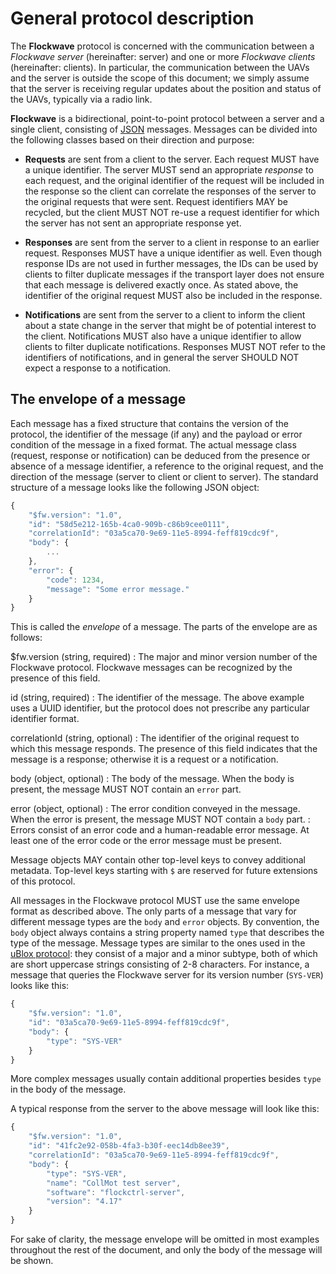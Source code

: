 # General protocol description

The **Flockwave** protocol is concerned with the communication between a *Flockwave server* (hereinafter: server) and one or more *Flockwave clients* (hereinafter: clients). In particular, the communication between the UAVs and the server is outside the scope of this document; we simply assume that the server is receiving regular updates about the position and status of the UAVs, typically via a radio link.

**Flockwave** is a bidirectional, point-to-point protocol between a server and a single client, consisting of [JSON][1] messages. Messages can be divided into the following classes based on their direction and purpose:

* **Requests** are sent from a client to the server. Each request MUST have a unique identifier. The server MUST send an appropriate *response* to each request, and the original identifier of the request will be included in the response so the client can correlate the responses of the server to the original requests that were sent. Request identifiers MAY be recycled, but the client MUST NOT re-use a request identifier for which the server has not sent an appropriate response yet.

* **Responses** are sent from the server to a client in response to an earlier request. Responses MUST have a unique identifier as well. Even though response IDs are not used in further messages, the IDs can be used by clients to filter duplicate messages if the transport layer does not ensure that each message is delivered exactly once. As stated above, the identifier of the original request MUST also be included in the response.

*  **Notifications** are sent from the server to a client to inform the client about a state change in the server that might be of potential interest to the client. Notifications MUST also have a unique identifier to allow clients to filter duplicate notifications. Responses MUST NOT refer to the identifiers of notifications, and in general the server SHOULD NOT expect a response to a notification.

[1]: http://json.org/

## The envelope of a message

Each message has a fixed structure that contains the version of the protocol, the identifier of the message (if any) and the payload or error condition of the message in a fixed format. The actual message class (request, response or notification) can be deduced from the presence or absence of a message identifier, a reference to the original request, and the direction of the message (server to client or client to server). The standard structure of a message looks like the following JSON object:

```js
{
    "$fw.version": "1.0",
    "id": "58d5e212-165b-4ca0-909b-c86b9cee0111",
    "correlationId": "03a5ca70-9e69-11e5-8994-feff819cdc9f",
    "body": {
        ...
    },
    "error": {
        "code": 1234,
        "message": "Some error message."
    }
}
```

This is called the *envelope* of a message. The parts of the envelope are as follows:

$fw.version (string, required)
:    The major and minor version number of the Flockwave protocol. Flockwave messages can be recognized by the presence of this field.

id (string, required)
:    The identifier of the message. The above example uses a UUID identifier, but the protocol does not prescribe any particular identifier format.

correlationId (string, optional)
:    The identifier of the original request to which this message responds. The presence of this field indicates that the message is a response; otherwise it is a request or a notification.

body (object, optional)
:    The body of the message. When the body is present, the message MUST NOT contain an `error` part.

error (object, optional)
:    The error condition conveyed in the message. When the error is present, the message MUST NOT contain a `body` part.
:    Errors consist of an error code and a human-readable error message. At least one of the error code or the error message must be present.

Message objects MAY contain other top-level keys to convey additional metadata. Top-level keys starting with `$` are reserved for future extensions of this protocol.

All messages in the Flockwave protocol MUST use the same envelope format as described above. The only parts of a message that vary for different message types are the `body` and `error` objects. By convention, the `body` object always contains a string property named `type` that describes the type of the message. Message types are similar to the ones used in the [uBlox protocol][6]: they consist of a major and a minor subtype, both of which are short uppercase strings consisting of 2-8 characters. For instance, a message that queries the Flockwave server for its version number (`SYS-VER`) looks like this:

```js
{
    "$fw.version": "1.0",
    "id": "03a5ca70-9e69-11e5-8994-feff819cdc9f",
    "body": {
        "type": "SYS-VER"
    }
}
```

More complex messages usually contain additional properties besides `type` in the body of the message.

A typical response from the server to the above message will look like this:

```js
{
    "$fw.version": "1.0",
    "id": "41fc2e92-058b-4fa3-b30f-eec14db8ee39",
    "correlationId": "03a5ca70-9e69-11e5-8994-feff819cdc9f",
    "body": {
        "type": "SYS-VER",
        "name": "CollMot test server",
        "software": "flockctrl-server",
        "version": "4.17"
    }
}
```

For sake of clarity, the message envelope will be omitted in most examples throughout the rest of the document, and only the body of the message will be shown.

[6]: https://www.u-blox.com/sites/default/files/products/documents/u-blox6_ReceiverDescrProtSpec_%28GPS.G6-SW-10018%29_Public.pdf

